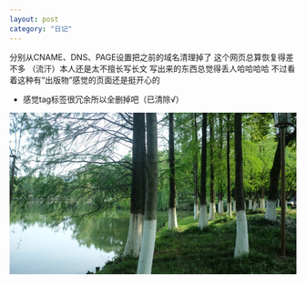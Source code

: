 ```yaml
---
layout: post
category: "日记"
---
```

分别从CNAME、DNS、PAGE设置把之前的域名清理掉了
这个网页总算恢复得差不多
（流汗）本人还是太不擅长写长文 写出来的东西总觉得丢人哈哈哈哈
不过看着这种有“出版物”感觉的页面还是挺开心的

- 感觉tag标签很冗余所以全删掉吧（已清除√）


![树](/asset/富阳.JPG)
